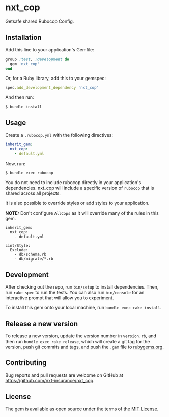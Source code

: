 # nxt_cop

Getsafe shared Rubocop Config.

## Installation

Add this line to your application's Gemfile:

```ruby
group :test, :development do
  gem 'nxt_cop'
end
```

Or, for a Ruby library, add this to your gemspec:

```ruby
spec.add_development_dependency 'nxt_cop'
```

And then run:

```bash
$ bundle install
```

## Usage

Create a `.rubocop.yml` with the following directives:

```yaml
inherit_gem:
  nxt_cop:
    - default.yml
```

Now, run:

```bash
$ bundle exec rubocop
```

You do not need to include rubocop directly in your application's dependencies. nxt_cop will include a specific version of `rubocop` that is shared across all projects.

It is also possible to override styles or add styles to your application.

**NOTE:** Don't configure `AllCops` as it will override many of the rules in this gem.

```
inherit_gem:
  nxt_cop:
    - default.yml

Lint/Style:
  Exclude:
    - db/schema.rb
    - db/migrate/*.rb
```

## Development

After checking out the repo, run `bin/setup` to install dependencies. Then, run `rake spec` to run the tests. You can also run `bin/console` for an interactive prompt that will allow you to experiment.

To install this gem onto your local machine, run `bundle exec rake install`.

## Release a new version

To release a new version, update the version number in `version.rb`, and then run `bundle exec rake release`, which will create a git tag for the version, push git commits and tags, and push the `.gem` file to [rubygems.org](https://rubygems.org).

## Contributing

Bug reports and pull requests are welcome on GitHub at https://github.com/nxt-insurance/nxt_cop.

## License

The gem is available as open source under the terms of the [MIT License](https://opensource.org/licenses/MIT).

